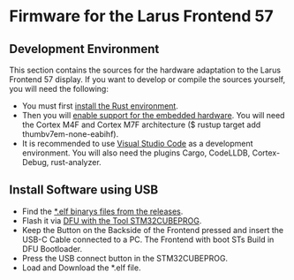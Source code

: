 Firmware for the Larus Frontend 57
===

Development Environment
---
This section contains the sources for the hardware adaptation to the Larus Frontend 57 display. If you want to develop or compile the sources yourself, you will need the following:
- You must first [install the Rust environment](https://www.rust-lang.org/tools/install). 
- Then you will [enable support for the embedded hardware](https://docs.rust-embedded.org/book/intro/install.html). You will need the Cortex M4F and Cortex M7F architecture ($ rustup target add thumbv7em-none-eabihf).
- It is recommended to use [Visual Studio Code](https://code.visualstudio.com/) as a development environment. You will also need the plugins Cargo, CodeLLDB, Cortex-Debug, rust-analyzer.

Install Software using USB
---
- Find the [*.elf binarys files from the releases](https://github.com/larus-breeze/sw_frontend_rs/releases).
- Flash it via [DFU with the Tool STM32CUBEPROG](https://www.st.com/en/development-tools/stm32cubeprog.html).
- Keep the Button on the Backside of the Frontend pressed and insert the USB-C Cable connected to a PC. The Frontend with boot STs Build in DFU Bootloader.
- Press the USB connect button in the STM32CUBEPROG.
- Load and Download the *.elf file.